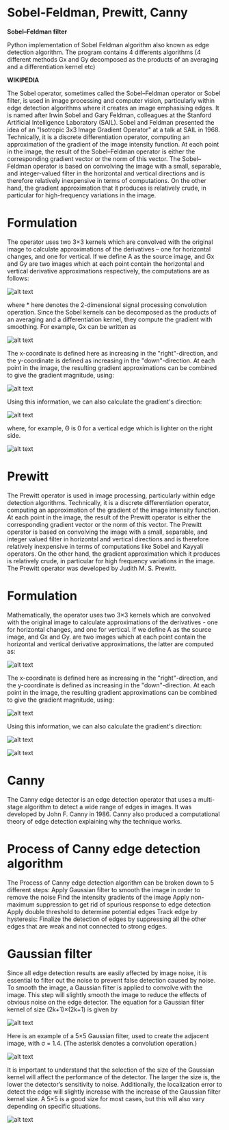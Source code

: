 # Sobel-Feldman, Prewitt, Canny 
**Sobel–Feldman filter**

Python implementation of Sobel Feldman algorithm also known as edge detection algorithm.
The program contains 4 differents algorithms (4 different methods Gx and Gy decomposed as the products of an averaging and a differentiation kernel etc) 

**WIKIPEDIA**

The Sobel operator, sometimes called the Sobel–Feldman operator or Sobel filter, is used in image processing and computer vision, particularly within edge detection algorithms where it creates an image emphasising edges. It is named after Irwin Sobel and Gary Feldman, colleagues at the Stanford Artificial Intelligence Laboratory (SAIL). Sobel and Feldman presented the idea of an "Isotropic 3x3 Image Gradient Operator" at a talk at SAIL in 1968.
Technically, it is a discrete differentiation operator, computing an approximation of the gradient of the image intensity function. At each point in the image, the result of the Sobel–Feldman operator is either the corresponding gradient vector or the norm of this vector. The Sobel–Feldman operator is based on convolving the image with a small, separable, and integer-valued filter in the horizontal and vertical directions and is therefore relatively inexpensive in terms of computations. On the other hand, the gradient approximation that it produces is relatively crude, in particular for high-frequency variations in the image.

# Formulation
The operator uses two 3×3 kernels which are convolved with the original image to calculate approximations of the derivatives – one for horizontal changes, and one for vertical. If we define A as the source image, and Gx and Gy are two images which at each point contain the horizontal and vertical derivative approximations respectively, the computations are as follows:

![alt text](https://github.com/yoyoberenguer/Sobel-Feldman/blob/master/Assets/Graphics/sobel1.png)

where * here denotes the 2-dimensional signal processing convolution operation.
Since the Sobel kernels can be decomposed as the products of an averaging and a differentiation kernel, they compute the gradient with smoothing. For example, 
Gx can be written as

![alt text](https://github.com/yoyoberenguer/Sobel-Feldman/blob/master/Assets/Graphics/sobel2.png)

The x-coordinate is defined here as increasing in the "right"-direction, and the y-coordinate is defined as increasing in the "down"-direction. At each point in the image, the resulting gradient approximations can be combined to give the gradient magnitude, using:

![alt text](https://github.com/yoyoberenguer/Sobel-Feldman/blob/master/Assets/Graphics/sobel3.png)

Using this information, we can also calculate the gradient's direction:

![alt text](https://github.com/yoyoberenguer/Sobel-Feldman/blob/master/Assets/Graphics/sobel4.png)

where, for example, Θ is 0 for a vertical edge which is lighter on the right side.


![alt text](https://github.com/yoyoberenguer/Sobel-Feldman/blob/master/Sobel.png)

# Prewitt 

The Prewitt operator is used in image processing, particularly within edge detection algorithms. Technically, it is a discrete differentiation operator, computing an approximation of the gradient of the image intensity function. At each point in the image, the result of the Prewitt operator is either the corresponding gradient vector or the norm of this vector. The Prewitt operator is based on convolving the image with a small, separable, and integer valued filter in horizontal and vertical directions and is therefore relatively inexpensive in terms of computations like Sobel and Kayyali operators.
On the other hand, the gradient approximation which it produces is relatively crude, in particular for high frequency variations in the image. The Prewitt operator was developed by Judith M. S. Prewitt.

# Formulation
Mathematically, the operator uses two 3×3 kernels which are convolved with the original image to calculate approximations of the derivatives - one for horizontal changes, and one for vertical. If we define 
A as the source image, and Gx and Gy. 
are two images which at each point contain the horizontal and vertical derivative approximations, the latter are computed as:

![alt text](https://github.com/yoyoberenguer/Sobel-Feldman/blob/master/Assets/Graphics/Prewitt1.png)

The x-coordinate is defined here as increasing in the "right"-direction, and the y-coordinate is defined as increasing in the "down"-direction. At each point in the image, the resulting gradient approximations can be combined to give the gradient magnitude, using:

![alt text](https://github.com/yoyoberenguer/Sobel-Feldman/blob/master/Assets/Graphics/Prewitt2.png)

Using this information, we can also calculate the gradient's direction:

![alt text](https://github.com/yoyoberenguer/Sobel-Feldman/blob/master/Assets/Graphics/Prewitt3.png)


![alt text](https://github.com/yoyoberenguer/Sobel-Feldman/blob/master/Prewitt.png)


# Canny 

The Canny edge detector is an edge detection operator that uses a multi-stage algorithm to detect a wide range of edges in images. It was developed by John F. Canny in 1986. Canny also produced a computational theory of edge detection explaining why the technique works. 

# Process of Canny edge detection algorithm
The Process of Canny edge detection algorithm can be broken down to 5 different steps: 
Apply Gaussian filter to smooth the image in order to remove the noise
Find the intensity gradients of the image
Apply non-maximum suppression to get rid of spurious response to edge detection
Apply double threshold to determine potential edges
Track edge by hysteresis: Finalize the detection of edges by suppressing all the other edges that are weak and not connected to strong edges.
# Gaussian filter
Since all edge detection results are easily affected by image noise, it is essential to filter out the noise to prevent false detection caused by noise. To smooth the image, a Gaussian filter is applied to convolve with the image. This step will slightly smooth the image to reduce the effects of obvious noise on the edge detector. 
The equation for a Gaussian filter kernel of size (2k+1)×(2k+1) is given by

![alt text](https://github.com/yoyoberenguer/Sobel-Feldman/blob/master/Assets/Graphics/Canny1.png)

Here is an example of a 5×5 Gaussian filter, used to create the adjacent image, with 
σ = 1.4. (The asterisk denotes a convolution operation.) 

![alt text](https://github.com/yoyoberenguer/Sobel-Feldman/blob/master/Assets/Graphics/Canny2.png)

It is important to understand that the selection of the size of the Gaussian kernel will affect the performance of the detector. The larger the size is, the lower the detector’s sensitivity to noise. Additionally, the localization error to detect the edge will slightly increase with the increase of the Gaussian filter kernel size. A 5×5 is a good size for most cases, but this will also vary depending on specific situations. 

![alt text](https://github.com/yoyoberenguer/Sobel-Feldman/blob/master/Canny.png)

